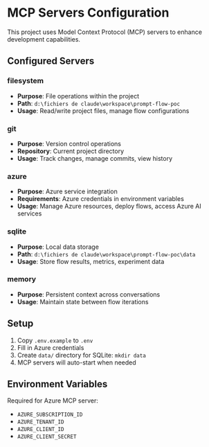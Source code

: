 # MCP Servers Configuration

This project uses Model Context Protocol (MCP) servers to enhance development capabilities.

## Configured Servers

### filesystem
- **Purpose**: File operations within the project
- **Path**: `d:\fichiers de claude\workspace\prompt-flow-poc`
- **Usage**: Read/write project files, manage flow configurations

### git
- **Purpose**: Version control operations
- **Repository**: Current project directory
- **Usage**: Track changes, manage commits, view history

### azure
- **Purpose**: Azure service integration
- **Requirements**: Azure credentials in environment variables
- **Usage**: Manage Azure resources, deploy flows, access Azure AI services

### sqlite
- **Purpose**: Local data storage
- **Path**: `d:\fichiers de claude\workspace\prompt-flow-poc\data`
- **Usage**: Store flow results, metrics, experiment data

### memory
- **Purpose**: Persistent context across conversations
- **Usage**: Maintain state between flow iterations

## Setup

1. Copy `.env.example` to `.env`
2. Fill in Azure credentials
3. Create `data/` directory for SQLite: `mkdir data`
4. MCP servers will auto-start when needed

## Environment Variables

Required for Azure MCP server:
- `AZURE_SUBSCRIPTION_ID`
- `AZURE_TENANT_ID` 
- `AZURE_CLIENT_ID`
- `AZURE_CLIENT_SECRET`